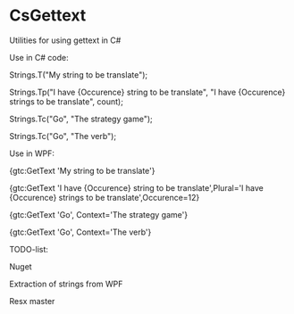 # CsGettext
Utilities for using gettext in C#

Use in C# code:

  Strings.T("My string to be translate");
  
  Strings.Tp("I have {Occurence} string to be translate", "I have {Occurence} strings to be translate", count);
  
  Strings.Tc("Go", "The strategy game");
  
  Strings.Tc("Go", "The verb");
  
Use in WPF:

  {gtc:GetText 'My string to be translate'}
  
  {gtc:GetText 'I have \{Occurence\} string to be translate',Plural='I have \{Occurence\} strings to be translate',Occurence=12}
  
  {gtc:GetText 'Go', Context='The strategy game'}
  
  {gtc:GetText 'Go', Context='The verb'}

TODO-list:

  Nuget
  
  Extraction of strings from WPF
  
  Resx master 
